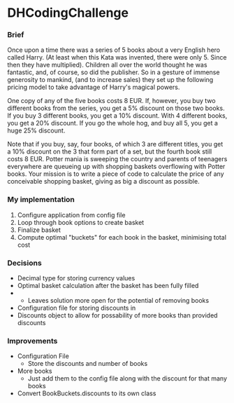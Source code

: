 # DHCodingChallenge

### Brief

Once upon a time there was a series of 5 books about a very English hero called Harry. (At
least when this Kata was invented, there were only 5. Since then they have multiplied).
Children all over the world thought he was fantastic, and, of course, so did the publisher. So
in a gesture of immense generosity to mankind, (and to increase sales) they set up the
following pricing model to take advantage of Harry's magical powers.

One copy of any of the five books costs 8 EUR. If, however, you buy two different books
from the series, you get a 5% discount on those two books. If you buy 3 different books, you
get a 10% discount. With 4 different books, you get a 20% discount. If you go the whole hog,
and buy all 5, you get a huge 25% discount.

Note that if you buy, say, four books, of which 3 are different titles, you get a 10% discount
on the 3 that form part of a set, but the fourth book still costs 8 EUR.
Potter mania is sweeping the country and parents of teenagers everywhere are queueing up
with shopping baskets overflowing with Potter books. Your mission is to write a piece of
code to calculate the price of any conceivable shopping basket, giving as big a discount as
possible.

### My implementation

1. Configure application from config file
2. Loop through book options to create basket
3. Finalize basket
4. Compute optimal "buckets" for each book in the basket, minimising total cost

### Decisions

* Decimal type for storing currency values
* Optimal basket calculation after the basket has been fully filled
* * Leaves solution more open for the potential of removing books
* Configuration file for storing discounts in
* Discounts object to allow for possability of more books than provided discounts

### Improvements

* Configuration File
  * Store the discounts and number of books
* More books
  * Just add them to the config file along with the discount for that many books
* Convert BookBuckets.discounts to its own class
